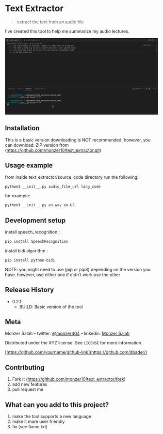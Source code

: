 # Text Extractor
> extract the text from an audio file

I've created this tool to help me summarize my audio lectures. 


![](example.png)


## Installation

This is a basic version downloading is NOT recommended. however, you can download:
ZIP version from (https://github.com/monzer10/text_extractor.git)


## Usage example

from inside text_extractor/source_code directory run the following:

```sh
python3 __init__.py audio_file_url lang_code
```

for example:

```sh
python3 __init__.py en.wav en-US
```


## Development setup

install speech_recognition :

```sh
pip install SpeechRecognition
```

install bidi.algorithm :

```sh
pip install python-bidi
```

NOTE: you might need to use (pip or pip3) depending on the version you have. however,
use either one if didn't work use the other


## Release History

* 0.2.1
    * BUILD: Basic version of the tool


## Meta

Monzer Salah 
    – twitter: [@monzer404](https://www.twitter.com/monzer404) 
    – linkedin: [Monzer Salah](https://www.linkedin.com/in/monzer-salah-b83475201/)

Distributed under the XYZ license. See ``LICENSE`` for more information.

[https://github.com/yourname/github-link](https://github.com/dbader/)


## Contributing

1. Fork it (<https://github.com/monzer10/text_extractor/fork>)
2. add new features
3. pull request me


## What can you add to this project?

1. make the tool supports a new language
2. make it more user friendly
3. fix (see fixme.txt)